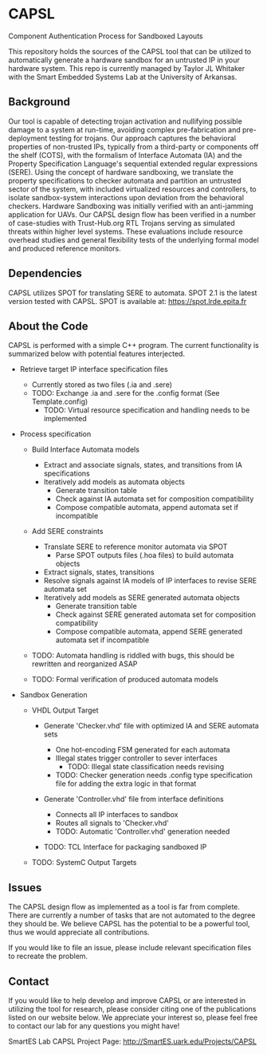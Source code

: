 # CAPSL
Component Authentication Process for Sandboxed Layouts

This repository holds the sources of the CAPSL tool that can be utilized to automatically generate
a hardware sandbox for an untrusted IP in your hardware system. This repo is currently managed by
Taylor JL Whitaker with the Smart Embedded Systems Lab at the University of Arkansas.


## Background ##
Our tool is capable of detecting trojan activation and nullifying possible damage to a system at run-time, avoiding complex
pre-fabrication and pre-deployment testing for trojans. Our approach captures the behavioral properties of non-trusted IPs,
typically from a third-party or components off the shelf (COTS), with the formalism of Interface Automata (IA) and the Property
Specification Language's sequential extended regular expressions (SERE). Using the concept of hardware sandboxing, we translate
the property specifications to checker automata and partition an untrusted sector of the system, with included virtualized resources
and controllers, to isolate sandbox-system interactions upon deviation from the behavioral checkers. Hardware Sandboxing was initially
verified with an anti-jamming application for UAVs. Our CAPSL design flow has been verified in a number of case-studies with
Trust-Hub.org RTL Trojans serving as simulated threats within higher level systems. These evaluations include resource overhead
studies and general flexibility tests of the underlying formal model and produced reference monitors.


## Dependencies ##
CAPSL utilizes SPOT for translating SERE to automata. SPOT 2.1 is the latest version tested with CAPSL.
SPOT is available at: https://spot.lrde.epita.fr


## About the Code ##
CAPSL is performed with a simple C++ program. The current functionality is summarized below with potential features interjected.

- Retrieve target IP interface specification files
  - Currently stored as two files (.ia and .sere)
  - TODO: Exchange .ia and .sere for the .config format (See Template.config)
    - TODO: Virtual resource specification and handling needs to be implemented

- Process specification
  - Build Interface Automata models
    - Extract and associate signals, states, and transitions from IA specifications
    - Iteratively add models as automata objects
      - Generate transition table
      - Check against IA automata set for composition compatibility
      - Compose compatible automata, append automata set if incompatible

  - Add SERE constraints
    - Translate SERE to reference monitor automata via SPOT
      - Parse SPOT outputs files (.hoa files) to build automata objects
    - Extract signals, states, transitions
    - Resolve signals against IA models of IP interfaces to revise SERE automata set
    - Iteratively add models as SERE generated automata objects
      - Generate transition table
      - Check against SERE generated automata set for composition compatibility
      - Compose compatible automata, append SERE generated automata set if incompatible

  - TODO: Automata handling is riddled with bugs, this should be rewritten and reorganized ASAP
  - TODO: Formal verification of produced automata models

- Sandbox Generation
  - VHDL Output Target
    - Generate 'Checker.vhd' file with optimized IA and SERE automata sets
      - One hot-encoding FSM generated for each automata
      - Illegal states trigger controller to sever interfaces
        - TODO: Illegal state classification needs revising
      - TODO: Checker generation needs .config type specification file for adding the extra logic in that format

    - Generate 'Controller.vhd' file from interface definitions
      - Connects all IP interfaces to sandbox
      - Routes all signals to 'Checker.vhd'
      - TODO: Automatic 'Controller.vhd' generation needed

    - TODO: TCL Interface for packaging sandboxed IP

  - TODO: SystemC Output Targets


## Issues ##
The CAPSL design flow as implemented as a tool is far from complete. There are currently a number of tasks that are not automated
to the degree they should be. We believe CAPSL has the potential to be a powerful tool, thus we would appreciate all contributions.

If you would like to file an issue, please include relevant specification files to recreate the problem.


## Contact ##
If you would like to help develop and improve CAPSL or are interested in utilizing the tool for research, please consider citing
one of the publications listed on our website below. We appreciate your interest so, please feel free to contact our lab for
any questions you might have!

SmartES Lab CAPSL Project Page:
http://SmartES.uark.edu/Projects/CAPSL
